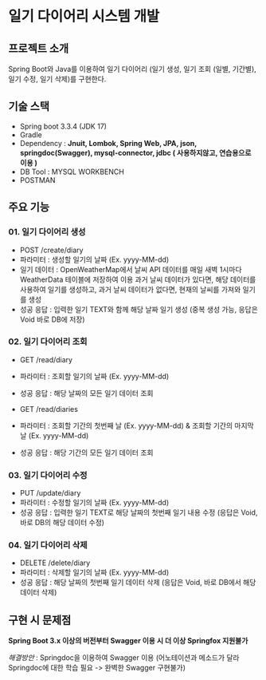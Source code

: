 # 일기 다이어리 시스템 개발
## 프로젝트 소개
Spring Boot와 Java를 이용하여 일기 다이어리 (일기 생성, 일기 조회 (일별, 기간별), 일기 수정, 일기 삭제)를 구현한다.
## 기술 스택
- Spring boot 3.3.4 (JDK 17)
- Gradle
- Dependency : **Jnuit, Lombok, Spring Web, JPA, json, springdoc(Swagger), mysql-connector, jdbc ( 사용하지않고, 연습용으로 이용 )**
- DB Tool : MYSQL WORKBENCH
- POSTMAN
## 주요 기능
### 01. 일기 다이어리 생성
- POST /create/diary
- 파라미터 : 생성할 일기의 날짜 (Ex. yyyy-MM-dd)
- 일기 데이터 : OpenWeatherMap에서 날씨 API 데이터를 매일 새벽 1시마다 WeatherData 테이블에 저장하여 이용
과거 날씨 데이터가 있다면, 해당 데이터를 사용하여 일기를 생성하고,
과거 날씨 데이터가 없다면, 현재의 날씨를 가져와 일기를 생성
- 성공 응답 : 입력한 일기 TEXT와 함께 해당 날짜 일기 생성 (중복 생성 가능, 응답은 Void 바로 DB에 저장)
### 02. 일기 다이어리 조회
- GET /read/diary
- 파라미터 : 조회할 일기의 날짜 (Ex. yyyy-MM-dd)
- 성공 응답 : 해당 날짜의 모든 일기 데이터 조회

- GET /read/diaries
- 파라미터 : 조회할 기간의 첫번째 날 (Ex. yyyy-MM-dd) & 조회할 기간의 마지막 날 (Ex. yyyy-MM-dd)
- 성공 응답 : 해당 기간의 모든 일기 데이터 조회
### 03. 일기 다이어리 수정
- PUT /update/diary
- 파라미터 : 수정할 일기의 날짜 (Ex. yyyy-MM-dd)
- 성공 응답 : 입력한 일기 TEXT로 해당 날짜의 첫번째 일기 내용 수정 (응답은 Void, 바로 DB의 해당 데이터 수정)
### 04. 일기 다이어리 삭제
- DELETE /delete/diary
- 파라미터 : 삭제할 일기의 날짜 (Ex. yyyy-MM-dd)
- 성공 응답 : 해당 날짜의 첫번째 일기 데이터 삭제 (응답은 Void, 바로 DB에서 해당 데이터 삭제)
## 구현 시 문제점
**Spring Boot 3.x 이상의 버전부터 Swagger 이용 시 더 이상 Springfox 지원불가**

*해결방안* : Springdoc을 이용하여 Swagger 이용 (어노테이션과 메소드가 달라 Springdoc에 대한 학습 필요 -> 완벽한 Swagger 구현불가)
